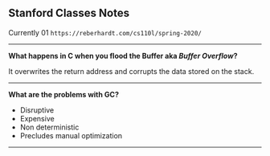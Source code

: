## Stanford Classes Notes

Currently 01
`https://reberhardt.com/cs110l/spring-2020/`

---

**What happens in C when you flood the Buffer aka *Buffer Overflow*?**

It overwrites the return address and corrupts the data stored on the stack.

---

**What are the problems with GC?**

- Disruptive
- Expensive
- Non deterministic
- Precludes manual optimization

---

